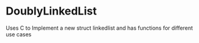 # DoublyLinkedList
Uses C to Implement a new struct linkedlist and has functions for different use cases 
